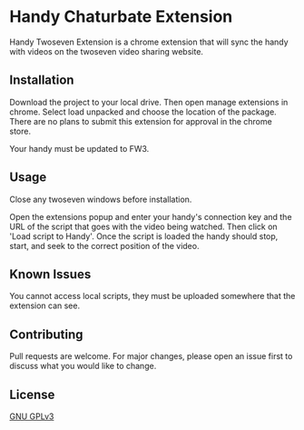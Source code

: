 # Handy Chaturbate Extension

Handy Twoseven Extension is a chrome extension that will sync the handy with videos on the twoseven video sharing website.

## Installation

Download the project to your local drive. Then open manage extensions in chrome. Select load unpacked and choose the location of the package.  
There are no plans to submit this extension for approval in the chrome store.  
  
Your handy must be updated to FW3. 

## Usage

Close any twoseven windows before installation. 

Open the extensions popup and enter your handy's connection key and the URL of the script that goes with the video being watched.
Then click on 'Load script to Handy'. Once the script is loaded the handy should stop, start, and seek to the correct position of the video.


## Known Issues

You cannot access local scripts, they must be uploaded somewhere that the extension can see.

## Contributing
Pull requests are welcome. For major changes, please open an issue first to discuss what you would like to change.


## License
[GNU GPLv3](https://choosealicense.com/licenses/gpl-3.0/)